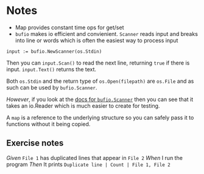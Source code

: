 # Notes

- Map provides constant time ops for get/set
- `bufio` makes io efficient and convienient. `Scanner` reads input and breaks into line or words which is often the easiest way to process input

`input := bufio.NewScanner(os.Stdin)`

Then you can  `input.Scan()` to read the next line, returning `true` if there is input. `input.Text()` returns the text.

Both `os.Stdin` and the return type of `os.Open(filepath)` are `os.File` and as such can be used by `bufio.Scanner`.

*However*, if you look at the [docs for `bufio.Scanner`](https://golang.org/pkg/bufio/#NewScanner) then you can see that it takes an io.Reader which is much easier to create for testing.

A `map` is a reference to the underlying structure so you can safely pass it to functions without it being copied.

## Exercise notes

*Given* `File 1` has duplicated lines that appear in `File 2`
*When* I run the program
*Then* It prints `Duplicate line | Count | File 1, File 2`
